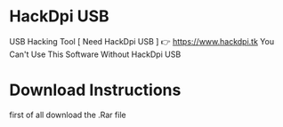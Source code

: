 # HackDpi USB
USB Hacking Tool [ Need HackDpi USB ] 👉 https://www.hackdpi.tk
You Can't Use This Software Without HackDpi USB

# Download Instructions
first of all download the .Rar file
